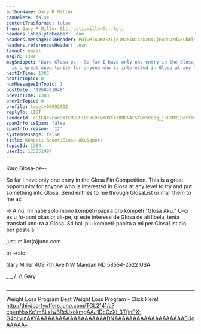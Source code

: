 ```yaml
---
authorName: Gary R Miller
canDelete: false
contentTrasformed: false
from: Gary R Miller &lt;justi.miller@...&gt;
headers.inReplyToHeader: .nan
headers.messageIdInHeader: PDIwMTAwMzEzLjE1Mzk1Ni4zNzQ4LjEuanVzdGkubWlsbGVyQGp1bm8uY29tPg==
headers.referencesHeader: .nan
layout: email
msgId: 1384
msgSnippet: 'Karo Glosa-pe-- So far I have only one entry in the Glosa Pin Competition.  This
  is a great opportunity for anyone who is interested in Glosa at any level to '
nextInTime: 1385
nextInTopic: 0
numMessagesInTopic: 1
postDate: '1268491048'
prevInTime: 1383
prevInTopic: 0
profile: tweety08092002
replyTo: LIST
senderId: cSIGQkvFunSXTCM8CFi0FbG9cNmOXf4tDN8NAFSTQm588bq_jnFKMX1HatfXquvniLrNxaI9DnTeCvSMpqpS6Au-nAud7x7gGA1gNQ
spamInfo.isSpam: false
spamInfo.reason: '12'
systemMessage: false
title: Kompeti &quot;Glosa Aku&quot;
topicId: 1384
userId: 123051087
---
```


Karo Glosa-pe--

So far I have only one entry in the Glosa Pin Competition.  This is a
great opportunity for anyone who is interested in Glosa at any level to
try and put something into Glosa.  Send entries to me through GlosaList
or mail them to me at: 

-> A nu, mi habe solo mono kompeti-papira pro kompeti "Glosa Aku."  U-ci
es u fo-boni okasio; ali-pe, qi este interese de Glosa de ali libela,
tenta translati uno-ra a Glosa.  Sti bali plu kompeti-papira a mi per
GlosaList alo per posta a:

justi.miller(a)juno.com 

or ->alo

Gary Miller
409 7th Ave NW
Mandan ND 58554-2522
USA

_ _
/.
/\   Gary
##
____________________________________________________________
Weight Loss Program
Best Weight Loss Program - Click Here!
http://thirdpartyoffers.juno.com/TGL2141/c?cp=nNsxKe1mSLxIwBRcUxokmgAAJ1DcCzXl_3TfjnPX-G4hLylnAAYAAAAAAAAAAAAAAAAAAADNAAAAAAAAAAAAAAAAAAAEUgAAAAA=

